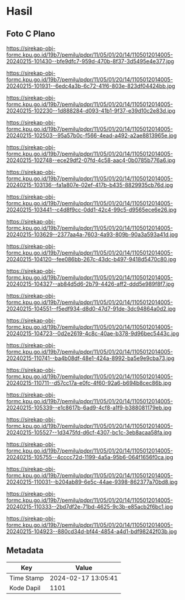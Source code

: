 # Hasil

## Foto C Plano

https://sirekap-obj-formc.kpu.go.id/19b7/pemilu/pdpr/11/05/01/20/14/1105012014005-20240215-101430--bfe9dfc7-959d-470b-8f37-3d5495e4e377.jpg

https://sirekap-obj-formc.kpu.go.id/19b7/pemilu/pdpr/11/05/01/20/14/1105012014005-20240215-101931--6edc4a3b-6c72-41f6-803e-823df04424bb.jpg

https://sirekap-obj-formc.kpu.go.id/19b7/pemilu/pdpr/11/05/01/20/14/1105012014005-20240215-102230--1d888284-d093-41b1-9f37-e39d10c2e83d.jpg

https://sirekap-obj-formc.kpu.go.id/19b7/pemilu/pdpr/11/05/01/20/14/1105012014005-20240215-102503--95a57b0c-f566-4ead-a492-a2ae8813965e.jpg

https://sirekap-obj-formc.kpu.go.id/19b7/pemilu/pdpr/11/05/01/20/14/1105012014005-20240215-102748--ece29df2-07fd-4c58-aac4-0b0785b776a6.jpg

https://sirekap-obj-formc.kpu.go.id/19b7/pemilu/pdpr/11/05/01/20/14/1105012014005-20240215-103136--fa1a807e-02ef-417b-b435-8829935cb76d.jpg

https://sirekap-obj-formc.kpu.go.id/19b7/pemilu/pdpr/11/05/01/20/14/1105012014005-20240215-103441--c4d8f9cc-0dd1-42c4-99c5-d9565ece6e26.jpg

https://sirekap-obj-formc.kpu.go.id/19b7/pemilu/pdpr/11/05/01/20/14/1105012014005-20240215-103629--2377aa4a-7603-4a93-809b-90a3a593a41d.jpg

https://sirekap-obj-formc.kpu.go.id/19b7/pemilu/pdpr/11/05/01/20/14/1105012014005-20240215-104120--fee086bb-267c-43dc-b497-9418d5470c80.jpg

https://sirekap-obj-formc.kpu.go.id/19b7/pemilu/pdpr/11/05/01/20/14/1105012014005-20240215-104327--ab84d5d6-2b79-4426-aff2-ddd5e989f8f7.jpg

https://sirekap-obj-formc.kpu.go.id/19b7/pemilu/pdpr/11/05/01/20/14/1105012014005-20240215-104551--f5edf934-d8d0-47d7-91de-3dc94864a0d2.jpg

https://sirekap-obj-formc.kpu.go.id/19b7/pemilu/pdpr/11/05/01/20/14/1105012014005-20240215-104723--0d2e2619-4c8c-40ae-b378-9d96bec5443c.jpg

https://sirekap-obj-formc.kpu.go.id/19b7/pemilu/pdpr/11/05/01/20/14/1105012014005-20240215-110741--ba4b08df-48e1-424a-8992-ba5e9e9cba73.jpg

https://sirekap-obj-formc.kpu.go.id/19b7/pemilu/pdpr/11/05/01/20/14/1105012014005-20240215-110711--d57cc17a-e0fc-4f60-92a6-b694b8cec86b.jpg

https://sirekap-obj-formc.kpu.go.id/19b7/pemilu/pdpr/11/05/01/20/14/1105012014005-20240215-105339--e1c8617b-6ad9-4cf8-a1f9-b388081179eb.jpg

https://sirekap-obj-formc.kpu.go.id/19b7/pemilu/pdpr/11/05/01/20/14/1105012014005-20240215-105527--1d3475fd-d6cf-4307-bc1c-3eb8acaa58fa.jpg

https://sirekap-obj-formc.kpu.go.id/19b7/pemilu/pdpr/11/05/01/20/14/1105012014005-20240215-105755--4cccc72d-1199-4a5a-95b6-064f1656f0ca.jpg

https://sirekap-obj-formc.kpu.go.id/19b7/pemilu/pdpr/11/05/01/20/14/1105012014005-20240215-110031--b204ab89-6e5c-44ae-9398-862377a70bd8.jpg

https://sirekap-obj-formc.kpu.go.id/19b7/pemilu/pdpr/11/05/01/20/14/1105012014005-20240215-110333--2bd7df2e-71bd-4625-9c3b-e85acb2f6bc1.jpg

https://sirekap-obj-formc.kpu.go.id/19b7/pemilu/pdpr/11/05/01/20/14/1105012014005-20240215-104923--880cd34d-bf44-4854-a4d1-bdf98242f03b.jpg


## Metadata

| Key        | Value               |
| ---------- | ------------------- |
| Time Stamp | 2024-02-17 13:05:41 |
| Kode Dapil | 1101                |



